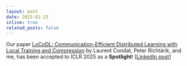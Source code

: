 ```yaml
---
layout: post
date: 2025-01-23
inline: true
related_posts: false
---
```



Our paper [LoCoDL: Communication-Efficient Distributed Learning with Local Training and Compression](https://arxiv.org/abs/2403.04348)
by Laurent Condat, Peter Richtárik, and me, has been accepted to ICLR 2025 as a **Spotlight**!
[<a href="https://www.linkedin.com/posts/arto-maranjyan_locodl-communication-efficient-distributed-activity-7288696256976089089-Wd02?utm_source=share&utm_medium=member_desktop">LinkedIn post</a>]

